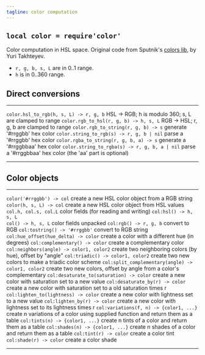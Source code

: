 ```yaml
---
tagline: color computation
---
```


## `local color = require'color'`

Color computation in HSL space.
Original code from Sputnik's [colors lib], by Yuri Takhteyev.

  * `r, g, b, s, L` are in 0..1 range.
  * `h` is in 0..360 range.

## Direct conversions

---------------------------------------------------- ------------------------------------------------
`color.hsl_to_rgb(h, s, L) -> r, g, b`               HSL -> RGB; h is modulo 360; s, L are clamped to range
`color.rgb_to_hsl(r, g, b) -> h, s, L`               RGB -> HSL; r, g, b are clamped to range
`color.rgb_to_string(r, g, b) -> s`                  generate '#rrggbb' hex color
`color.string_to_rgb(s) -> r, g, b | nil`            parse a '#rrggbb' hex color
`color.rgba_to_string(r, g, b, a) -> s`              generate a '#rrggbbaa' hex color
`color.string_to_rgba(s) -> r, g, b, a | nil`        parse a '#rrggbbaa' hex color (the 'aa' part is optional)
---------------------------------------------------- ------------------------------------------------

## Color objects

---------------------------------------------------- ------------------------------------------------
`color('#rrggbb') -> col`                            create a new HSL color object from a RGB string
`color(h, s, L) -> col`                              create a new HSL color object from HSL values
`col.h, col.s, col.L`                                color fields (for reading and writing)
`col:hsl() -> h, s, L` <br> `col() -> h, s, L`       color fields unpacked
`col:rgb() -> r, g, b`                               convert to RGB
`col:tostring() -> '#rrggbb'`                        convert to RGB string
`col:hue_offset(hue_delta) -> color`                 create a color with a different hue (in degrees)
`col:complementary() -> color`                       create a complementary color
`col:neighbors(angle) -> color1, color2`             create two neighboring colors (by hue), offset by "angle"
`col:triadic() -> color1, color2`                    create two new colors to make a triadic color scheme
`col:split_complementary(angle) -> color1, color2`   create two new colors, offset by angle from a color's complementary
`col:desaturate_to(saturation) -> color`             create a new color with saturation set to a new value
`col:desaturate_by(r) -> color`                      create a new color with saturation set to a old saturation times r
`col:lighten_to(lightness) -> color`                 create a new color with lightness set to a new value
`col:lighten_by(r) -> color`                         create a new color with lightness set to its lightness times r
`col:variations(f, n) -> {color1, ...}`              create n variations of a color using supplied function and return them as a table
`col:tints(n) -> {color1, ...}`                      create n tints of a color and return them as a table
`col:shades(n) -> {color1, ...}`                     create n shades of a color and return them as a table
`col:tint(r) -> color`                               create a color tint
`col:shade(r) -> color`                              create a color shade
---------------------------------------------------- ------------------------------------------------


[colors lib]: http://sputnik.freewisdom.org/lib/colors/
